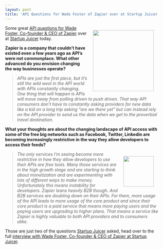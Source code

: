 ```yaml
---
layout: post
title: 'API Questions for Wade Foster of Zapier over at Startup Juicer'
---
```

<p><a href="http://zapier.com/" target="_blank"><img style="padding: 15px;" src="https://s3.amazonaws.com/kinlane-productions/api-evangelist/zapier/zapier-logo.jpeg" alt="" width="200" align="right" /></a></p>
<p>Some great <a title="API questions for Wade Foster, Co-founder &amp; CEO of Zapier" href="http://startupjuicer.com/2012/12/wade-foster-co-founder-ceo-of-zapier/">API questions for Wade Foster, Co-founder &amp; CEO of Zapier</a> over at <a title="Startup Juicer" href="http://startupjuicer.com/">Startup Juicer</a> today.</p>
<p><strong>Zapier is a company that couldn&rsquo;t have existed even a few years ago as API&rsquo;s were not commonplace. What other advanced do you envision changing the way businesses operate?</strong></p>
<blockquote><em>APIs are just the first piece, but it&rsquo;s still the wild west in the API world with APIs constantly changing. One thing that will happen is APIs will move away from polling driven to push driven. That way API consumers don&rsquo;t have to constantly asking providers for new data like a kid on a long trip asking &ldquo;are we there yet&rdquo; but can instead rely on the API provider to send us the data when we get to the proverbial travel destination.</em></blockquote>
<p><strong>What your thoughts are about the changing landscape of API access with some of the free big networks such as Facebook, Twitter, Linkedin are becoming increasingly restrictive in the way they allow developers to access their feeds?</strong></p>
<p><a href="http://startupjuicer.com/" target="_blank"><img style="padding: 15px;" src="https://s3.amazonaws.com/kinlane-productions/api-evangelist/startup-juicer/startup-juicer.png" alt="" width="100" align="right" /></a></p>
<blockquote><em>The only services I&rsquo;m seeing become more restrictive in how they allow developers to use their APIs are free tools. Many those services are in the high growth stage and are starting to think about monetization and are experimenting with lots of different ways to make money. Unfortunately this means instability for developers. Zapier leans heavily B2B though. And B2B services are doubling down on their APIs. For them, more usage of the API leads to more usage of the core product and since their core product is a paid service that means more paying users and the paying users are upgrading to higher plans. That means a service like Zapier is highly valuable to both API providers and to consumers alike.</em></blockquote>
<p>Those are just two of the questions <a title="Startup Juicer" href="http://startupjuicer.com/">Startup Juicer</a> asked, head over to the full <a href="http://startupjuicer.com/2012/12/wade-foster-co-founder-ceo-of-zapier/">interview with Wade Foster, Co-founder &amp; CEO of Zapier at Startup Juicer</a>.</p>